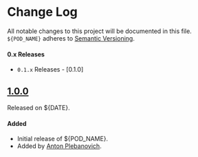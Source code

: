 # Change Log
All notable changes to this project will be documented in this file.
`${POD_NAME}` adheres to [Semantic Versioning](http://semver.org/).

#### 0.x Releases
- `0.1.x` Releases - [0.1.0]

## [1.0.0](https://github.com/APUtils/${POD_NAME}/releases/tag/0.1.0)
Released on ${DATE}.

#### Added
- Initial release of ${POD_NAME}.
- Added by [Anton Plebanovich](https://github.com/anton-plebanovich).
